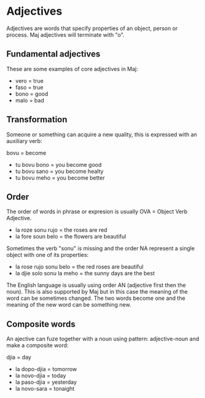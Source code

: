 # Adjectives

Adjectives are words that specify properties of an object, person or process. Maj adjectives will terminate with "o".

## Fundamental adjectives

These are some examples of core adjectives in Maj:

* vero = true 
* faso = true
* bono = good
* malo = bad

## Transformation

Someone or something can acquire a new quality, this is expressed with an auxiliary verb:

bovu = become

* tu bovu bono = you become good
* tu bovu sano = you become healty
* tu bovu meho = you become better

## Order

The order of words in phrase or expresion is usually OVA = Object Verb Adjective.

* la roze sonu rujo = the roses are red
* la fore soun belo = the flowers are beautiful

Sometimes the verb "sonu" is missing and the order NA represent a single object with one of its properties:

* la rose rujo sonu belo = the red roses are beautiful
* la djie solo sonu la meho = the sunny days are the best

The English language is usually using order AN (adjective first then the noun). This is also supported by Maj but in this case the meaning of the word can be sometimes changed. The two words become one and the meaning of the new word can be something new.

## Composite words

An ajective can fuze together with a noun using pattern: adjective-noun and make a composite word:

djia = day

* la dopo-djia = tomorrow
* la novo-djia = today
* la paso-djia = yesterday
* la novo-sara = tonaight



